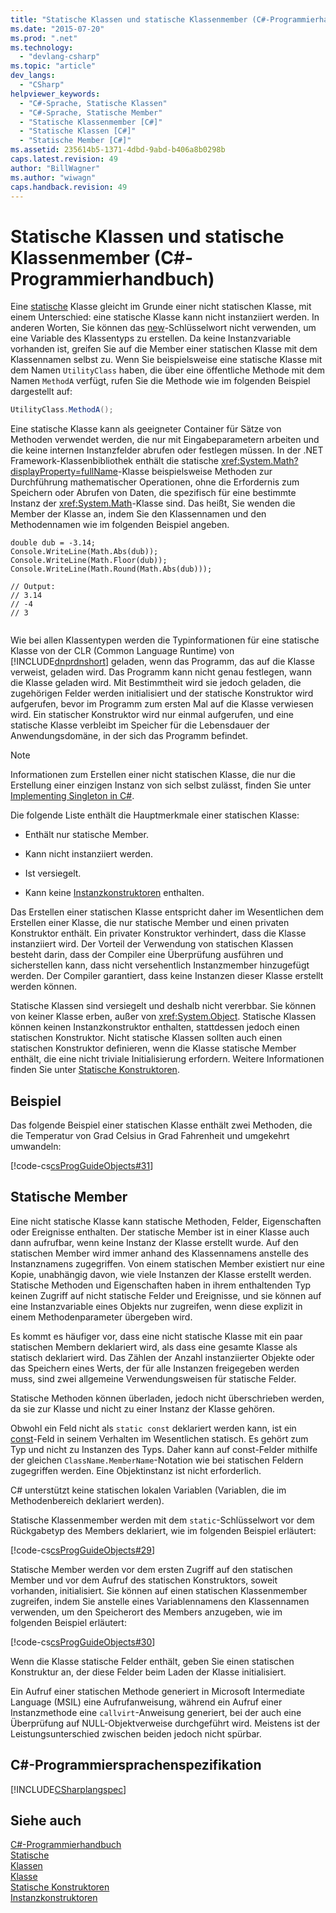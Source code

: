 ```yaml
---
title: "Statische Klassen und statische Klassenmember (C#-Programmierhandbuch) | Microsoft Docs"
ms.date: "2015-07-20"
ms.prod: ".net"
ms.technology: 
  - "devlang-csharp"
ms.topic: "article"
dev_langs: 
  - "CSharp"
helpviewer_keywords: 
  - "C#-Sprache, Statische Klassen"
  - "C#-Sprache, Statische Member"
  - "Statische Klassenmember [C#]"
  - "Statische Klassen [C#]"
  - "Statische Member [C#]"
ms.assetid: 235614b5-1371-4dbd-9abd-b406a8b0298b
caps.latest.revision: 49
author: "BillWagner"
ms.author: "wiwagn"
caps.handback.revision: 49
---
```

# Statische Klassen und statische Klassenmember (C#-Programmierhandbuch)
Eine [statische](../../../csharp/language-reference/keywords/static.md) Klasse gleicht im Grunde einer nicht statischen Klasse, mit einem Unterschied: eine statische Klasse kann nicht instanziiert werden.  In anderen Worten, Sie können das [new](../../../csharp/language-reference/keywords/new.md)\-Schlüsselwort nicht verwenden, um eine Variable des Klassentyps zu erstellen.  Da keine Instanzvariable vorhanden ist, greifen Sie auf die Member einer statischen Klasse mit dem Klassennamen selbst zu.  Wenn Sie beispielsweise eine statische Klasse mit dem Namen `UtilityClass` haben, die über eine öffentliche Methode mit dem Namen `MethodA` verfügt, rufen Sie die Methode wie im folgenden Beispiel dargestellt auf:  
  
```c#  
UtilityClass.MethodA();  
```  
  
 Eine statische Klasse kann als geeigneter Container für Sätze von Methoden verwendet werden, die nur mit Eingabeparametern arbeiten und die keine internen Instanzfelder abrufen oder festlegen müssen.  In der .NET Framework\-Klassenbibliothek enthält die statische <xref:System.Math?displayProperty=fullName>\-Klasse beispielsweise Methoden zur Durchführung mathematischer Operationen, ohne die Erfordernis zum Speichern oder Abrufen von Daten, die spezifisch für eine bestimmte Instanz der <xref:System.Math>\-Klasse sind.  Das heißt, Sie wenden die Member der Klasse an, indem Sie den Klassennamen und den Methodennamen wie im folgenden Beispiel angeben.  
  
```  
double dub = -3.14;  
Console.WriteLine(Math.Abs(dub));  
Console.WriteLine(Math.Floor(dub));  
Console.WriteLine(Math.Round(Math.Abs(dub)));  
  
// Output:  
// 3.14  
// -4  
// 3  
  
```  
  
 Wie bei allen Klassentypen werden die Typinformationen für eine statische Klasse von der CLR \(Common Language Runtime\) von [!INCLUDE[dnprdnshort](../../../csharp/getting-started/includes/dnprdnshort-md.md)] geladen, wenn das Programm, das auf die Klasse verweist, geladen wird. Das Programm kann nicht genau festlegen, wann die Klasse geladen wird.  Mit Bestimmtheit wird sie jedoch geladen, die zugehörigen Felder werden initialisiert und der statische Konstruktor wird aufgerufen, bevor im Programm zum ersten Mal auf die Klasse verwiesen wird.  Ein statischer Konstruktor wird nur einmal aufgerufen, und eine statische Klasse verbleibt im Speicher für die Lebensdauer der Anwendungsdomäne, in der sich das Programm befindet.  
  
> [!NOTE]
>  Informationen zum Erstellen einer nicht statischen Klasse, die nur die Erstellung einer einzigen Instanz von sich selbst zulässt, finden Sie unter [Implementing Singleton in C\#](http://go.microsoft.com/fwlink/?LinkID=100567).  
  
 Die folgende Liste enthält die Hauptmerkmale einer statischen Klasse:  
  
-   Enthält nur statische Member.  
  
-   Kann nicht instanziiert werden.  
  
-   Ist versiegelt.  
  
-   Kann keine [Instanzkonstruktoren](../../../csharp/programming-guide/classes-and-structs/instance-constructors.md) enthalten.  
  
 Das Erstellen einer statischen Klasse entspricht daher im Wesentlichen dem Erstellen einer Klasse, die nur statische Member und einen privaten Konstruktor enthält.  Ein privater Konstruktor verhindert, dass die Klasse instanziiert wird.  Der Vorteil der Verwendung von statischen Klassen besteht darin, dass der Compiler eine Überprüfung ausführen und sicherstellen kann, dass nicht versehentlich Instanzmember hinzugefügt werden.  Der Compiler garantiert, dass keine Instanzen dieser Klasse erstellt werden können.  
  
 Statische Klassen sind versiegelt und deshalb nicht vererbbar.  Sie können von keiner Klasse erben, außer von <xref:System.Object>.  Statische Klassen können keinen Instanzkonstruktor enthalten, stattdessen jedoch einen statischen Konstruktor.  Nicht statische Klassen sollten auch einen statischen Konstruktor definieren, wenn die Klasse statische Member enthält, die eine nicht triviale Initialisierung erfordern.  Weitere Informationen finden Sie unter [Statische Konstruktoren](../../../csharp/programming-guide/classes-and-structs/static-constructors.md).  
  
## Beispiel  
 Das folgende Beispiel einer statischen Klasse enthält zwei Methoden, die die Temperatur von Grad Celsius in Grad Fahrenheit und umgekehrt umwandeln:  
  
 [!code-cs[csProgGuideObjects#31](../../../csharp/programming-guide/classes-and-structs/codesnippet/CSharp/static-classes-and-static-class-members_1.cs)]  
  
## Statische Member  
 Eine nicht statische Klasse kann statische Methoden, Felder, Eigenschaften oder Ereignisse enthalten.  Der statische Member ist in einer Klasse auch dann aufrufbar, wenn keine Instanz der Klasse erstellt wurde.  Auf den statischen Member wird immer anhand des Klassennamens anstelle des Instanznamens zugegriffen.  Von einem statischen Member existiert nur eine Kopie, unabhängig davon, wie viele Instanzen der Klasse erstellt werden.  Statische Methoden und Eigenschaften haben in ihrem enthaltenden Typ keinen Zugriff auf nicht statische Felder und Ereignisse, und sie können auf eine Instanzvariable eines Objekts nur zugreifen, wenn diese explizit in einem Methodenparameter übergeben wird.  
  
 Es kommt es häufiger vor, dass eine nicht statische Klasse mit ein paar statischen Membern deklariert wird, als dass eine gesamte Klasse als statisch deklariert wird.  Das Zählen der Anzahl instanziierter Objekte oder das Speichern eines Werts, der für alle Instanzen freigegeben werden muss, sind zwei allgemeine Verwendungsweisen für statische Felder.  
  
 Statische Methoden können überladen, jedoch nicht überschrieben werden, da sie zur Klasse und nicht zu einer Instanz der Klasse gehören.  
  
 Obwohl ein Feld nicht als `static const` deklariert werden kann, ist ein [const](../../../csharp/language-reference/keywords/const.md)\-Feld in seinem Verhalten im Wesentlichen statisch.  Es gehört zum Typ und nicht zu Instanzen des Typs.  Daher kann auf const\-Felder mithilfe der gleichen `ClassName.MemberName`\-Notation wie bei statischen Feldern zugegriffen werden.  Eine Objektinstanz ist nicht erforderlich.  
  
 C\# unterstützt keine statischen lokalen Variablen \(Variablen, die im Methodenbereich deklariert werden\).  
  
 Statische Klassenmember werden mit dem `static`\-Schlüsselwort vor dem Rückgabetyp des Members deklariert, wie im folgenden Beispiel erläutert:  
  
 [!code-cs[csProgGuideObjects#29](../../../csharp/programming-guide/classes-and-structs/codesnippet/CSharp/static-classes-and-static-class-members_2.cs)]  
  
 Statische Member werden vor dem ersten Zugriff auf den statischen Member und vor dem Aufruf des statischen Konstruktors, soweit vorhanden, initialisiert.  Sie können auf einen statischen Klassenmember zugreifen, indem Sie anstelle eines Variablennamens den Klassennamen verwenden, um den Speicherort des Members anzugeben, wie im folgenden Beispiel erläutert:  
  
 [!code-cs[csProgGuideObjects#30](../../../csharp/programming-guide/classes-and-structs/codesnippet/CSharp/static-classes-and-static-class-members_3.cs)]  
  
 Wenn die Klasse statische Felder enthält, geben Sie einen statischen Konstruktur an, der diese Felder beim Laden der Klasse initialisiert.  
  
 Ein Aufruf einer statischen Methode generiert in Microsoft Intermediate Language \(MSIL\) eine Aufrufanweisung, während ein Aufruf einer Instanzmethode eine `callvirt`\-Anweisung generiert, bei der auch eine Überprüfung auf NULL\-Objektverweise durchgeführt wird.  Meistens ist der Leistungsunterschied zwischen beiden jedoch nicht spürbar.  
  
## C\#\-Programmiersprachenspezifikation  
 [!INCLUDE[CSharplangspec](../../../csharp/language-reference/keywords/includes/csharplangspec-md.md)]  
  
## Siehe auch  
 [C\#\-Programmierhandbuch](../../../csharp/programming-guide/index.md)   
 [Statische](../../../csharp/language-reference/keywords/static.md)   
 [Klassen](../../../csharp/programming-guide/classes-and-structs/classes.md)   
 [Klasse](../../../csharp/language-reference/keywords/class.md)   
 [Statische Konstruktoren](../../../csharp/programming-guide/classes-and-structs/static-constructors.md)   
 [Instanzkonstruktoren](../../../csharp/programming-guide/classes-and-structs/instance-constructors.md)